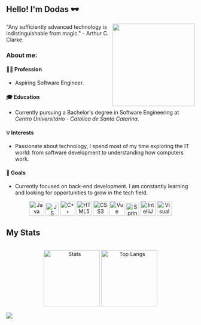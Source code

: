 ## Hello! I'm Dodas 🕶
<img src="https://media1.tenor.com/m/9TXY0w_frwkAAAAC/crow-with-knife-caw.gif" align="right" width="220"/>
"Any sufficiently advanced technology is indistinguishable from magic." - Arthur C. Clarke.

<h3>About me:</h3>

<h4>👨‍💻 Profession</h4>
<ul><li>Aspiring Software Engineer.</li></ul>

<h4>🎓 Education</h4>
<ul><li>Currently pursuing a Bachelor's degree in Software Engineering at <em>Centro Universitário - Católica de Santa Catarina</em>.</li></ul>

<h4>💡 Interests</h4>
<ul><li>Passionate about technology, I spend most of my time exploring the IT world: from software development to understanding how computers work.</li></ul>

<h4>🌱 Goals</h4>
<ul><li>Currently focused on back-end development. I am constantly learning and looking for opportunities to grow in the tech field.</li></ul>

<div align="center">
  <img alt="Java SVG" src="https://www.svgrepo.com/show/452234/java.svg" width="40"/>
  <img alt="JS SVG" src="https://www.svgrepo.com/show/349419/javascript.svg" width="35"/>
  <img alt="C++ SVG" src="https://www.svgrepo.com/show/452183/cpp.svg" width="40"/>
  <img alt="HTML5 SVG" src="https://www.svgrepo.com/show/452228/html-5.svg" width="40"/>
  <img alt="CSS3 SVG" src="https://www.svgrepo.com/show/452185/css-3.svg" width="40"/>
  <img alt="Vue SVG" src="https://www.svgrepo.com/show/493625/vue-vuejs-javascript-js-framework.svg" width="40"/>
  <img alt="Spring SVG" src="https://www.svgrepo.com/show/354380/spring-icon.svg" width="35"/>
  <img alt="IntelliJ SVG" src="https://www.svgrepo.com/show/353906/intellij-idea.svg" width="40"/>
  <img alt="Visual Studio Code SVG" src="https://www.svgrepo.com/show/452129/vs-code.svg" width="40"/>
</div>
<h2 align="left">My Stats</h2>
<div align="center"><br/>
<img style="height: 150px;" align="center" alt="Stats" src="https://github-readme-stats.vercel.app/api?username=doda-s&show_icons=true&theme=dark"/>
<img style="height: 150px" align="center" alt="Top Langs" src="https://github-readme-stats.vercel.app/api/top-langs/?username=doda-s&hide_progress=false&layout=compact&theme=dark"/>
</div> <br/>

<div>
<a href="https://github.com/ashutosh00710/github-readme-activity-graph"><img src="https://github-readme-activity-graph.vercel.app/graph?username=doda-s&theme=github-compact"></a>
</div>
